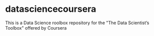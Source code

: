 # datasciencecoursera
This is a Data Science roolbox  repository for the "The Data Scientist’s Toolbox" offered by Coursera
